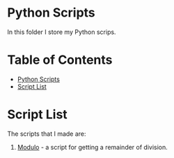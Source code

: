 # Python Scripts

In this folder I store my Python scrips.

Table of Contents
=================
* [Python Scripts](#Python-Scripts)
* [Script List](#Script-List)

# Script List

The scripts that I made are:

1. [Modulo](Python/Modulo.py) - a script for getting a remainder of division.
